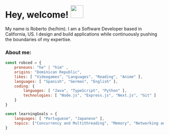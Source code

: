# Hey, welcome! <img src="https://discords.com/_next/image?url=https%3A%2F%2Fcdn.discordapp.com%2Femojis%2F814102861927284736.gif%3Fv%3D1&w=128&q=75" width="40px">
My name is Roberto (he/him). I am a Software Developer based in California, US. I design and build applications while continuously pushing the boundaries of my expertise.

### About me:
```javascript
const robced = {
    pronouns: "he" | "him" ,
    origins: "Dominican Republic",
    likes: [ "Videogames", "Languages", "Reading", "Anime" ],
    languages: [ "Spanish", "German", "English" ],
    coding: {
        languages: [ "Java", "TypeScript", "Python" ],
        technologies: [ "Node.js", "Express.js", "Next.js", "Git" ]
    }      
}

const learningGoals = {
    languages: [ "Portuguese", "Japanese" ],
    topics: ["Concurrency and Multithreading", "Memory", "Networking and Socketing", "Cache", "Cryptography"]
}

```

